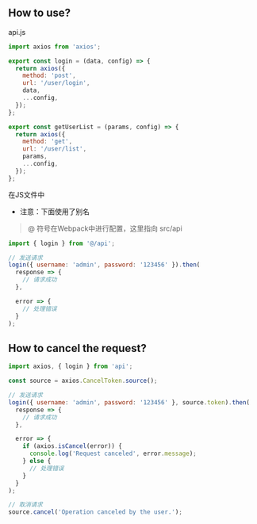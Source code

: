 ## How to use?
api.js
```javascript
import axios from 'axios';

export const login = (data, config) => {
  return axios({
    method: 'post',
    url: '/user/login',
    data,
    ...config,
  });
};

export const getUserList = (params, config) => {
  return axios({
    method: 'get',
    url: '/user/list',
    params,
    ...config,
  });
};
```
在JS文件中
* 注意：下面使用了别名
> @ 符号在Webpack中进行配置，这里指向 src/api
```javascript
import { login } from '@/api';

// 发送请求
login({ username: 'admin', password: '123456' }).then(
  response => {
    // 请求成功
  }, 

  error => {
    // 处理错误
  }
);
```
## How to cancel the request?
```javascript
import axios, { login } from 'api';

const source = axios.CancelToken.source();

// 发送请求
login({ username: 'admin', password: '123456' }, source.token).then(
  response => {
    // 请求成功
  }, 

  error => {
    if (axios.isCancel(error)) {
      console.log('Request canceled', error.message);
    } else {
      // 处理错误
    }
  }
);

// 取消请求
source.cancel('Operation canceled by the user.');
```